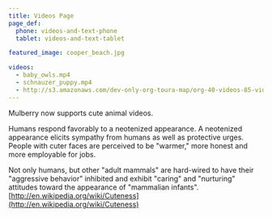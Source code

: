 ```yaml
---
title: Videos Page
page_def:
  phone: videos-and-text-phone
  tablet: videos-and-text-tablet

featured_image: cooper_beach.jpg

videos:
  - baby_owls.mp4
  - schnauzer_puppy.mp4
  - http://s3.amazonaws.com/dev-only-org-toura-map/org-40-videos-85-videos-baseline.mp4?AWSAccessKeyId=AKIAJF2AQ4TPROIVSFZA&Expires=1964059441&Signature=NgBKQHC6dUlmftKUWNbFMxCq37o%3D
---
```


Mulberry now supports cute animal videos.

Humans respond favorably to a neotenized appearance. A neotenized appearance elicits sympathy from humans as well as protective urges. People with cuter faces are perceived to be "warmer," more honest and more employable for jobs.

Not only humans, but other "adult mammals" are hard-wired to have their "aggressive behavior" inhibited and exhibit "caring" and "nurturing" attitudes toward the appearance of "mammalian infants". [http://en.wikipedia.org/wiki/Cuteness](http://en.wikipedia.org/wiki/Cuteness)
